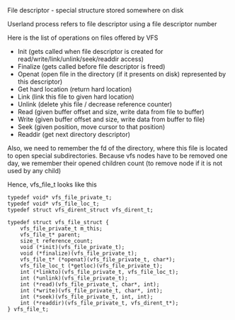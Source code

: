 File descriptor - special structure stored somewhere on disk

Userland process refers to file descriptor using a file descriptor number

Here is the list of operations on files offered by VFS
- Init (gets called when file descriptor is created for read/write/link/unlink/seek/readdir access)
- Finalize (gets called before file descriptor is freed)
- Openat (open file in the directory (if it presents on disk) represented by this descriptor)
- Get hard location (return hard location)
- Link (link this file to given hard location)
- Unlink (delete yhis file / decrease reference counter)
- Read (given buffer offset and size, write data from file to buffer)
- Write (given buffer offset and size, write data from buffer to file)
- Seek (given position, move cursor to that position)
- Readdir (get next directory descriptor)
 
Also, we need to remember the fd of the directory, where this file is located to open special subdirectories.
Because vfs nodes have to be removed one day, we remember their opened children count (to remove node if it is not used by any child)

Hence, vfs_file_t looks like this

    typedef void* vfs_file_private_t;
    typedef void* vfs_file_loc_t;
    typedef struct vfs_dirent_struct vfs_dirent_t;

    typedef struct vfs_file_struct {
        vfs_file_private_t m_this;
        vfs_file_t* parent;
        size_t reference_count;
        void (*init)(vfs_file_private_t);
        void (*finalize)(vfs_file_private_t);
        vfs_file_t* (*openat)(vfs_file_private_t, char*);
        vfs_file_loc_t (*getloc)(vfs_file_private_t);
        int (*linkto)(vfs_file_private_t, vfs_file_loc_t);
        int (*unlink)(vfs_file_private_t);
        int (*read)(vfs_file_private_t, char*, int);
        int (*write)(vfs_file_private_t, char*, int);
        int (*seek)(vfs_file_private_t, int, int);
        int (*readdir)(vfs_file_private_t, vfs_dirent_t*);
    } vfs_file_t;
